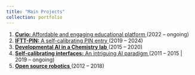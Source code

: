 ```yaml
---
title: "Main Projects"
collection: portfolio
---
```

<ol>
  <li>
    <a href='https://trycurio.com/' target='_blank'>
      <strong>Curio:</strong> Affordable and engaging educational platform
    </a> 
    <span>(2022 – ongoing)</span>
  </li>
  <li>
    <a href='https://jgrizou.com/projects/vault' target='_blank'>
      <strong>IFTT-PIN:</strong> A self-calibrating PIN entry
    </a> 
    <span>(2019 – 2024)</span>
  </li>
  <li>
    <a href='https://jgrizou.com/projects/chemobot' target='_blank'>
      <strong>Developmental AI in a Chemistry lab</strong>
    </a> 
    <span>(2015 – 2020)</span>
  </li>
  <li>
    <a href='https://jgrizou.com/projects/thesis' target='_blank'>
      <strong>Self-calibrating interfaces:</strong> An intriguing AI paradigm
    </a> 
    <span>(2011 – 2015 | 2019 – ongoing)</span>
  </li>
  <li>
    <a href='https://jgrizou.com/projects/open-robotics' target='_blank'>
      <strong>Open source robotics</strong>
    </a> 
    <span>(2012 – 2018)</span>
  </li>
</ol>
